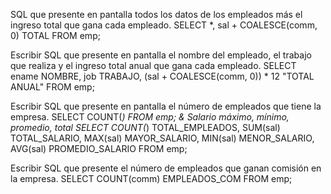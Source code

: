 SQL que presente en pantalla todos los datos de los empleados más el ingreso total que gana cada empleado.
	SELECT *, sal + COALESCE(comm, 0) TOTAL
	FROM emp;

Escribir SQL que presente en pantalla el nombre del empleado, el trabajo que realiza y el ingreso total anual que gana cada empleado.
	SELECT ename NOMBRE, job TRABAJO, (sal + COALESCE(comm, 0)) * 12 "TOTAL ANUAL"
	FROM emp;

Escribir SQL que presente en pantalla el número de empleados que tiene la empresa.
	SELECT COUNT(*)
	FROM emp;
& Salario máximo, mínimo, promedio, total
	SELECT COUNT(*) TOTAL_EMPLEADOS, SUM(sal) TOTAL_SALARIO, MAX(sal) MAYOR_SALARIO, MIN(sal) MENOR_SALARIO, AVG(sal) PROMEDIO_SALARIO
	FROM emp;

Escribir SQL que presente el número de empleados que ganan comisión en la empresa.
	SELECT COUNT(comm) EMPLEADOS_COM
	FROM emp;

